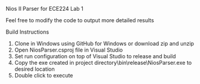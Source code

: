 Nios II Parser for ECE224 Lab 1

Feel free to modify the code to output more detailed results

Build Instructions

1) Clone in Windows using GitHub for Windows or download zip and unzip
2) Open NiosParser.csproj file in Visual Studio
3) Set run configuration on top of Visual Studio to release and build
4) Copy the exe created in project directory\bin\release\NiosParser.exe to desired location
5) Double click to execute